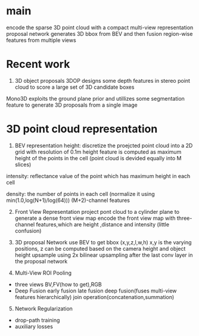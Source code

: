 # main
encode the sparse 3D point cloud with a compact multi-view representation
proposal network generates 3D bbox from BEV and then fusion region-wise
features from multiple views


# Recent work
1. 3D object proposals 
3DOP designs some depth features in stereo point cloud to score 
a large set of 3D candidate boxes

Mono3D exploits the ground plane prior and utillizes 
some segmentation feature to generate 3D proposals
from a single image



# 3D point cloud representation

1. BEV representation
height:
discretize the proejcted point cloud into a 2D grid with resolution of 0.1m
height feature is computed as maximum height of the points in the cell
(point cloud is devided equally into M slices)

intensity:
reflectance value of the point which has maximum height in each cell

density:
the number of points in each cell
(normalize it using min(1.0,log(N+1)/log(64)))
(M+2)-channel features

2. Front View Representation
project pont cloud to a cylinder plane to generate a dense front view map
encode the front view map with three-channel features,which are height ,distance and intensity
(little confusion)

3. 3D proposal Network
use BEV to get bbox
(x,y,z,l,w,h)
x,y is the varying positions, z can be computed based on the camera height and object height
upsample using 2x bilinear upsampling after the last conv layer in the proposal network

4. Multi-View ROI Pooling
- three views
BV,FV(how to get),RGB
- Deep Fusion
early fusion
late fusion
deep fusion(fuses multi-view features hierarchically)
join operation(concatenation,summation)
5. Network Regularization
- drop-path training
- auxiliary losses

